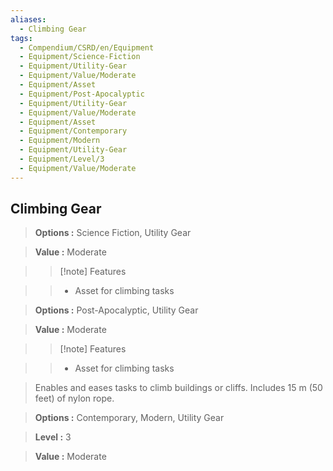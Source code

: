 ```yaml
---
aliases:
  - Climbing Gear
tags:
  - Compendium/CSRD/en/Equipment
  - Equipment/Science-Fiction
  - Equipment/Utility-Gear
  - Equipment/Value/Moderate
  - Equipment/Asset
  - Equipment/Post-Apocalyptic
  - Equipment/Utility-Gear
  - Equipment/Value/Moderate
  - Equipment/Asset
  - Equipment/Contemporary
  - Equipment/Modern
  - Equipment/Utility-Gear
  - Equipment/Level/3
  - Equipment/Value/Moderate
---
```

  
    
## Climbing Gear    
    
>    
> **Options :** Science Fiction, Utility Gear    
> **Value :** Moderate    
>>[!note] Features    
>> - Asset for climbing tasks    
    
>    
> **Options :** Post-Apocalyptic, Utility Gear    
> **Value :** Moderate    
>>[!note] Features    
>> - Asset for climbing tasks    
    
>Enables and eases tasks to climb buildings or cliffs. Includes 15 m (50 feet) of nylon rope.    
> **Options :** Contemporary, Modern, Utility Gear    
> **Level :** 3    
> **Value :** Moderate